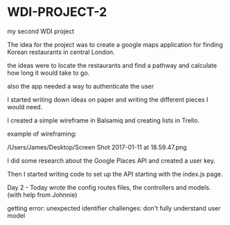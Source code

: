 # WDI-PROJECT-2
my second WDI project 


The idea for the project was to create a google maps application for finding Korean restaurants in central London. 

the ideas were to locate the restaurants and find a pathway and calculate how long it would take to go.

also the app needed a way to authenticate the user

I started writing down ideas on paper and writing the different pieces I would need.

I created a simple wireframe in Balsamiq and creating lists in Trello.

example of wireframing: 

/Users/James/Desktop/Screen Shot 2017-01-11 at 
18.59.47.png

I did some research about the Google Places API and created a user key.

Then I started writing code to set up the API starting with the index.js page. 

Day 2 - Today wrote the config routes files, the controllers and models. (with help from Johnnie) 

getting error: unexpected identifier
challenges: don't fully understand user model 









